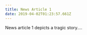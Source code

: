 ```yaml
---
title: News Article 1
date: 2019-04-02T01:23:57.661Z
---
```


News article 1 depicts a tragic story....